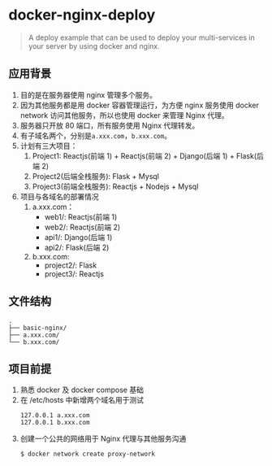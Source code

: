 # docker-nginx-deploy

> A deploy example that can be used to deploy your multi-services in your server by using docker and nginx.

## 应用背景

1. 目的是在服务器使用 nginx 管理多个服务。
2. 因为其他服务都是用 docker 容器管理运行，为方便 nginx 服务使用 docker network 访问其他服务，所以也使用 docker 来管理 Nginx 代理。
3. 服务器只开放 80 端口，所有服务使用 Nginx 代理转发。
4. 有子域名两个，分别是`a.xxx.com`，`b.xxx.com`。
5. 计划有三大项目：
   1. Project1: Reactjs(前端 1) + Reactjs(前端 2) + Django(后端 1) + Flask(后端 2)
   2. Project2(后端全栈服务): Flask + Mysql
   3. Project3(前端全栈服务): Reactjs + Nodejs + Mysql
6. 项目与各域名的部署情况
   1. a.xxx.com：
      - web1/: Reactjs(前端 1)
      - web2/: Reactjs(前端 2)
      - api1/: Django(后端 1)
      - api2/: Flask(后端 2)
   2. b.xxx.com:
      - project2/: Flask
      - project3/: Reactjs

## 文件结构

```
.
├── basic-nginx/
├── a.xxx.com/
└── b.xxx.com/
```

## 项目前提

1. 熟悉 docker 及 docker compose 基础
2. 在 /etc/hosts 中新增两个域名用于测试
   ```
   127.0.0.1 a.xxx.com
   127.0.0.1 b.xxx.com
   ```
3. 创建一个公共的网络用于 Nginx 代理与其他服务沟通
   ```
   $ docker network create proxy-network
   ```
